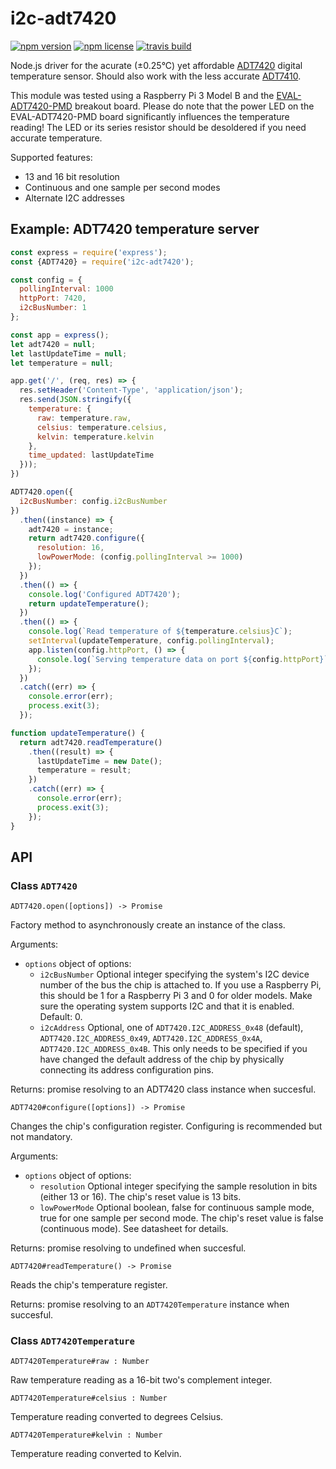 # i2c-adt7420

[![npm version](https://img.shields.io/npm/v/i2c-adt7420.svg)](https://www.npmjs.com/package/i2c-adt7420)
[![npm license](https://img.shields.io/npm/l/i2c-adt7420.svg)](https://www.npmjs.com/package/i2c-adt7420)
[![travis build](https://travis-ci.org/tvdstaaij/node-i2c-adt7420.svg?branch=master)](https://travis-ci.org/tvdstaaij/node-i2c-adt7420)

Node.js driver for the acurate (±0.25°C) yet affordable [ADT7420][adt7420-prod] digital temperature sensor.
Should also work with the less accurate [ADT7410][adt7410-prod].

This module was tested using a Raspberry Pi 3 Model B and the [EVAL-ADT7420-PMD][adt7420-eval] breakout board.
Please do note that the power LED on the EVAL-ADT7420-PMD board significantly influences the temperature reading!
The LED or its series resistor should be desoldered if you need accurate temperature.

Supported features:

* 13 and 16 bit resolution
* Continuous and one sample per second modes
* Alternate I2C addresses

## Example: ADT7420 temperature server

```javascript
const express = require('express');
const {ADT7420} = require('i2c-adt7420');

const config = {
  pollingInterval: 1000
  httpPort: 7420,
  i2cBusNumber: 1
};

const app = express();
let adt7420 = null;
let lastUpdateTime = null;
let temperature = null;

app.get('/', (req, res) => {
  res.setHeader('Content-Type', 'application/json');
  res.send(JSON.stringify({
    temperature: {
      raw: temperature.raw,
      celsius: temperature.celsius,
      kelvin: temperature.kelvin
    },
    time_updated: lastUpdateTime
  }));
})

ADT7420.open({
  i2cBusNumber: config.i2cBusNumber
})
  .then((instance) => {
    adt7420 = instance;
    return adt7420.configure({
      resolution: 16,
      lowPowerMode: (config.pollingInterval >= 1000)
    });
  })
  .then(() => {
    console.log('Configured ADT7420');
    return updateTemperature();
  })
  .then(() => {
    console.log(`Read temperature of ${temperature.celsius}C`);
    setInterval(updateTemperature, config.pollingInterval);
    app.listen(config.httpPort, () => {
      console.log(`Serving temperature data on port ${config.httpPort}`);
    });
  })
  .catch((err) => {
    console.error(err);
    process.exit(3);
  });

function updateTemperature() {
  return adt7420.readTemperature()
    .then((result) => {
      lastUpdateTime = new Date();
      temperature = result;
    })
    .catch((err) => {
      console.error(err);
      process.exit(3);
    });
}
```

## API

### Class `ADT7420`

`ADT7420.open([options]) -> Promise`

Factory method to asynchronously create an instance of the class.

Arguments:

* `options` object of options:
    * `i2cBusNumber` Optional integer specifying the system's I2C device number of the bus the chip is attached to.
      If you use a Raspberry Pi, this should be 1 for a Raspberry Pi 3 and 0 for older models.
      Make sure the operating system supports I2C and that it is enabled. Default: 0.
    * `i2cAddress` Optional, one of `ADT7420.I2C_ADDRESS_0x48` (default), `ADT7420.I2C_ADDRESS_0x49`, `ADT7420.I2C_ADDRESS_0x4A`, `ADT7420.I2C_ADDRESS_0x4B`.
      This only needs to be specified if you have changed the default address of the chip by physically connecting its address configuration pins.

Returns: promise resolving to an ADT7420 class instance when succesful.

`ADT7420#configure([options]) -> Promise`

Changes the chip's configuration register. Configuring is recommended but not mandatory.

Arguments:

* `options` object of options:
    * `resolution` Optional integer specifying the sample resolution in bits (either 13 or 16).
      The chip's reset value is 13 bits.
    * `lowPowerMode` Optional boolean, false for continuous sample mode, true for one sample per second mode. 
      The chip's reset value is false (continuous mode). See datasheet for details.

Returns: promise resolving to undefined when succesful.

`ADT7420#readTemperature() -> Promise`

Reads the chip's temperature register.

Returns: promise resolving to an `ADT7420Temperature` instance when succesful.

### Class `ADT7420Temperature`

`ADT7420Temperature#raw : Number`

Raw temperature reading as a 16-bit two's complement integer.

`ADT7420Temperature#celsius : Number`

Temperature reading converted to degrees Celsius.

`ADT7420Temperature#kelvin : Number`

Temperature reading converted to Kelvin.

[adt7420-prod]: http://www.analog.com/en/products/analog-to-digital-converters/integrated-special-purpose-converters/digital-temperature-sensors/adt7420.html
[adt7410-prod]: http://www.analog.com/en/products/analog-to-digital-converters/integrated-special-purpose-converters/digital-temperature-sensors/adt7410.html
[adt7420-eval]: http://www.analog.com/en/design-center/evaluation-hardware-and-software/evaluation-boards-kits/eval-adt7420-pmdz.html
